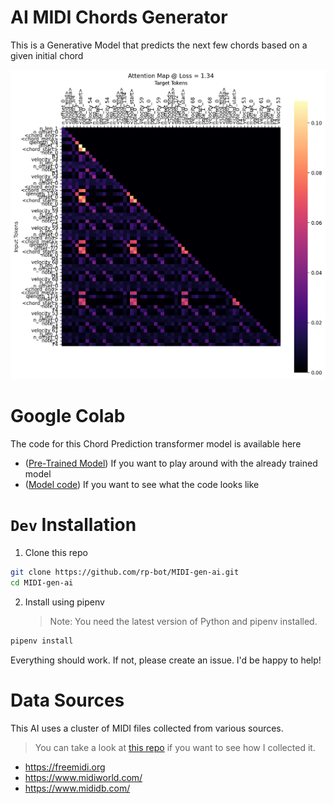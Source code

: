 # AI MIDI Chords Generator

This is a Generative Model that predicts the next few chords based on a given initial chord

![](Images/attention_map_2000_iters.png)

# Google Colab

The code for this Chord Prediction transformer model is available here

-   ([Pre-Trained Model](https://colab.research.google.com/drive/1ffQt5xyuNoEr9Qf7pkTAkUNTlOrTsRrQ?usp=sharing)) If you want to play around with the already trained model
-   ([Model code](https://colab.research.google.com/drive/1dwB3Bz1uY49B0ljRjU6Gu6cGzWtUMqMQ?usp=sharing)) If you want to see what the code looks like

# `Dev` Installation

1. Clone this repo

```sh
git clone https://github.com/rp-bot/MIDI-gen-ai.git
cd MIDI-gen-ai
```

2. Install using pipenv
    > Note: You need the latest version of Python and pipenv installed.

```sh
pipenv install
```

Everything should work. If not, please create an issue. I'd be happy to help!

# Data Sources

This AI uses a cluster of MIDI files collected from various sources.

> You can take a look at [this repo](https://github.com/rp-bot/Ultimate-MIDI-Scraper) if you want to see how I collected it.

-   https://freemidi.org
-   https://www.midiworld.com/
-   https://www.mididb.com/

